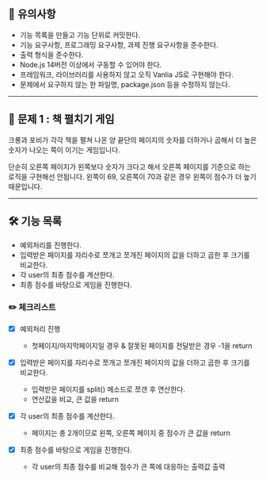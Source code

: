## 🚨 유의사항
* 기능 목록을 만들고 기능 단위로 커밋한다.
* 기능 요구사항, 프로그래밍 요구사항, 과제 진행 요구사항을 준수한다.
* 출력 형식을 준수한다.
* Node.js 14버전 이상에서 구동할 수 있어야 한다.
* 프레임워크, 라이브러리를 사용하지 않고 오직 Vanlia JS로 구현해야 한다.
* 문제에서 요구하지 않는 한 파일명, package.json 등을 수정하지 않는다.

***

## 🚀 문제 1 : 책 펼치기 게임

크롱과 포비가 각각 책을 펼쳐 나온 양 끝단의 페이지의 숫자를 더하거나 곱해서 더 높은 숫자가 나오는 쪽이 이기는 게임입니다.

단순히 오른쪽 페이지가 왼쪽보다 숫자가 크다고 해서 오른쪽 페이지를 기준으로 하는 로직을 구현해선 안됩니다. 
왼쪽이 69, 오른쪽이 70과 같은 경우 왼쪽이 점수가 더 높기 때문입니다.

***

## 🛠 기능 목록


* 예외처리를 진행한다.
* 입력받은 페이지를 자리수로 쪼개고 쪼개진 페이지의 값을 더하고 곱한 후 크기를 비교한다.
* 각 user의 최종 점수를 계산한다.
* 최종 점수를 바탕으로 게임을 진행한다.



### ✏️ 체크리스트
* [X] 예외처리 진행

	- 첫페이지/마지막페이지일 경우 & 잘못된 페이지를 전달받은 경우 -1을 return

* [X] 입력받은 페이지를 자리수로 쪼개고 쪼개진 페이지의 값을 더하고 곱한 후 크기를 비교한다.

	- 입력받은 페이지를 split() 메소드로 쪼갠 후 연산한다.
	- 연산값을 비교, 큰 값을 return

* [X] 각 user의 최종 점수를 계산한다.

	- 페이지는 총 2개이므로 왼쪽, 오른쪽 페이지 중 점수가 큰 값을 return
* [X] 최종 점수를 바탕으로 게임을 진행한다.

	- 각 user의 최종 점수를 비교해 점수가 큰 쪽에 대응하는 출력값 출력